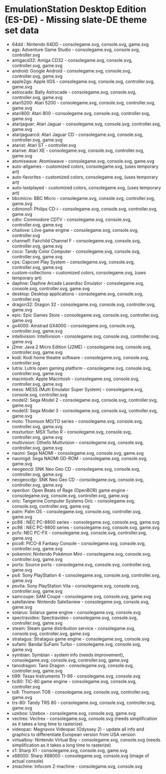 # EmulationStation Desktop Edition (ES-DE) - Missing slate-DE theme set data

* 64dd : Nintendo 64DD - consolegame.svg, console.svg, game.svg
* ags: Adventure Game Studio - consolegame.svg, console.svg, controller.svg
* amigacd32: Amiga CD32 - consolegame.svg, console.svg, controller.svg, game.svg
* android: Google Android - consolegame.svg, console.svg, controller.svg, game.svg
* apple2gs: Apple IIGS - consolegame.svg, console.svg, controller.svg, game.svg
* astrocade: Bally Astrocade - consolegame.svg, console.svg, controller.svg, game.svg
* atari5200: Atari 5200 - consolegame.svg, console.svg, controller.svg, game.svg
* atari800: Atari 800 - consolegame.svg, console.svg, controller.svg, game.svg
* atarijaguar: Atari Jaguar - consolegame.svg, console.svg, controller.svg, game.svg
* atarijaguarcd: Atari Jaguar CD - consolegame.svg, console.svg, controller.svg, game.svg
* atarist: Atari ST - controller.svg
* atarixe: Atari XE - consolegame.svg, console.svg, controller.svg, game.svg
* atomiswave: Atomiswave - consolegame.svg, console.svg, game.svg
* auto-allgames - customized colors, consolegame.svg, (uses temporary art)
* auto-favorites - customized colors, consolegame.svg, (uses temporary art)
* auto-lastplayed - customized colors, consolegame.svg, (uses temporary art)
* bbcmicro: BBC Micro - consolegame.svg, console.svg, controller.svg, game.svg
* cdimono1: Philips CD-i - consolegame.svg, console.svg, controller.svg, game.svg
* cdtv: Commodore CDTV - consolegame.svg, console.svg, controller.svg, game.svg
* chailove: Löve game engine - consolegame.svg, console.svg, controller.svg
* channelf: Fairchild Channel F - consolegame.svg, console.svg, controller.svg, game.svg
* coco: Tandy Color Computer - consolegame.svg, console.svg, controller.svg, game.svg
* cps: Capcom Play System - consolegame.svg, console.svg, controller.svg, game.svg
* custom-collections - customized colors, consolegame.svg, (uses temporary art)
* daphne: Daphne Arcade Laserdisc Emulator - consolegame.svg, console.svg, controller.svg, game.svg
* desktop: Desktop applications - consolegame.svg, console.svg, controller.svg
* dragon32: Dragon 32 - consolegame.svg, console.svg, controller.svg, game.svg
* epic: Epic Games Store - consolegame.svg, console.svg, controller.svg, game.svg
* gx4000: Amstrad GX4000 - consolegame.svg, console.svg, controller.svg, game.svg
* intellivision: Intellivision - consolegame.svg, console.svg, controller.svg, game.svg
* j2me: Java 2 Micro Edition (J2ME) - consolegame.svg, console.svg, controller.svg, game.svg
* kodi: Kodi home theatre software - consolegame.svg, console.svg, controller.svg
* lutris: Lutris open gaming platform - consolegame.svg, console.svg, controller.svg, game.svg
* macintosh: Apple Macintosh - consolegame.svg, console.svg, controller.svg, game.svg
* mess: MESS (Multi Emulator Super System) - consolegame.svg, console.svg, controller.svg
* model2: Sega Model 2 - consolegame.svg, console.svg, controller.svg, game.svg
* model3: Sega Model 3 - consolegame.svg, console.svg, controller.svg, game.svg
* moto: Thomson MO/TO series - consolegame.svg, console.svg, controller.svg, game.svg
* msxturbor: MSX Turbo R - consolegame.svg, console.svg, controller.svg, game.svg
* multivision: Othello Multivision - consolegame.svg, console.svg, controller.svg, game.svg
* naomi: Sega NAOMI - consolegame.svg, console.svg, game.svg
* naomigd: Sega NAOMI GD-ROM - consolegame.svg, console.svg, game.svg
* neogeocd: SNK Neo Geo CD - consolegame.svg, console.svg, controller.svg, game.svg
* neogeocdjp: SNK Neo Geo CD - consolegame.svg, console.svg, controller.svg, game.svg
* openbor: Open Beats of Rage (OpenBOR) game engine - consolegame.svg, console.svg, controller.svg, game.svg
* oric: Tangerine Computer Systems Oric - consolegame.svg, console.svg, controller.svg, game.svg
* palm: Palm OS - consolegame.svg, console.svg, controller.svg, game.svg
* pc88 : NEC PC-8800 series - consolegame.svg, console.svg, game.svg
* pc98 : NEC PC-9800 series - consolegame.svg, console.svg, game.svg
* pcfx: NEC PC-FX - consolegame.svg, console.svg, controller.svg, game.svg
* pico8: PICO-8 Fantasy Console - consolegame.svg, console.svg, controller.svg, game.svg
* pokemini: Nintendo Pokémon Mini - consolegame.svg, console.svg, controller.svg, game.svg
* ports: Source ports - consolegame.svg, console.svg, controller.svg, game.svg
* ps4: Sony PlayStation 4 - consolegame.svg, console.svg, controller.svg, game.svg
* psvita: Sony PlayStation Vita - consolegame.svg, console.svg, controller.svg, game.svg
* samcoupe: SAM Coupé - consolegame.svg, console.svg, game.svg
* satellaview: Nintendo Satellaview - consolegame.svg, console.svg, game.svg
* solarus: Solarus game engine - consolegame.svg, console.svg
* spectravideo: Spectravideo - consolegame.svg, console.svg, controller.svg, game.svg
* steam: Steam game distribution service - consolegame.svg, console.svg, controller.svg, game.svg
* stratagus: Stratagus game engine - consolegame.svg, console.svg
* sufami: Bandai SuFami Turbo - consolegame.svg, console.svg, game.svg
* symbian: Symbian - system info (needs improvement), consolegame.svg, console.svg, controller.svg, game.svg
* tanodragon: Tano Dragon - consolegame.svg, console.svg, controller.svg, game.svg
* ti99: Texas Instruments TI-99 - consolegame.svg, console.svg
* tic80: TIC-80 game engine - consolegame.svg, console.svg, controller.svg
* to8: Thomson TO8 - consolegame.svg, console.svg, controller.svg, game.svg
* trs-80: Tandy TRS 80 - consolegame.svg, console.svg, controller.svg, game.svg
* uzebox: Uzebox - consolegame.svg, console.svg, game.svg
* vectrex: Vectrex - consolegame.svg, console.svg (needs simplification as it takes a long time to rasterize)
* videopac: Magnavox Videopac (Odyssey 2) - update all info and graphics to differentiate European version from USA version
* virtualboy: Nintendo Virtual Boy - consolegame.svg, console.svg (needs simplification as it takes a long time to rasterize)
* x1:  Sharp X1 - consolegame.svg, console.svg, game.svg
* x68000: Sharp X68000 - consolegame.svg, console.svg (image of actual console)
* zmachine: Infocom Z-machine - consolegame.svg, console.svg
